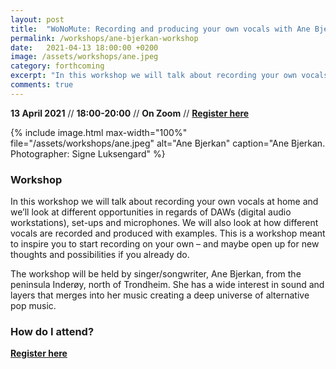 ```yaml
---
layout: post
title:  "WoNoMute: Recording and producing your own vocals with Ane Bjerkan"
permalink: /workshops/ane-bjerkan-workshop
date:   2021-04-13 18:00:00 +0200
image: /assets/workshops/ane.jpeg
category: forthcoming
excerpt: "In this workshop we will talk about recording your own vocals at home and we’ll look at different opportunities in regards of DAWs (digital audio workstations), set-ups and microphones. The workshop will be held on Zoom."
comments: true
---
```


**13 April 2021** // **18:00-20:00** // **On Zoom** // <strong><a href="https://nettskjema.no/a/192767#/page/1">Register here</a></strong>

{% include image.html
max-width="100%" file="/assets/workshops/ane.jpeg" alt="Ane Bjerkan"
caption="Ane Bjerkan. Photographer: Signe Luksengard" %}

### Workshop

In this workshop we will talk about recording your own vocals at home and we’ll look at different opportunities in regards of DAWs (digital audio workstations), set-ups and microphones. We will also look at how different vocals are recorded and produced with examples. This is a workshop meant to inspire you to start recording on your own – and maybe open up for new thoughts and possibilities if you already do.

The workshop will be held by singer/songwriter, Ane Bjerkan, from the peninsula Inderøy, north of Trondheim. She has a wide interest in sound and layers that merges into her music creating a deep universe of alternative pop music.


### How do I attend?
<strong><a href="https://nettskjema.no/a/192767#/page/1">Register here</a></strong>
